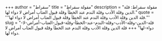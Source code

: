 +++
author = "سقراط"
title = "مقولة سقراط"
description = "مقولة سقراط: قلة الدين وقلة الأدب وقلة الندم عند الخطأ وقلة قبول العتاب أمراض لا دواء لها."
quote = '''قلة الدين وقلة الأدب وقلة الندم عند الخطأ وقلة قبول العتاب أمراض لا دواء لها.'''
slug = "قلة-الدين-وقلة-الأدب-وقلة-الندم-عند-الخطأ-وقلة-قبول-العتاب-أمراض-لا-دواء-لها"
+++
قلة الدين وقلة الأدب وقلة الندم عند الخطأ وقلة قبول العتاب أمراض لا دواء لها.
